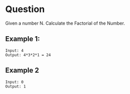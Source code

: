 # Question

Given a number N. Calculate the Factorial of the Number.

## Example 1:

```
Input: 4
Output: 4*3*2*1 = 24
```
## Example 2

```
Input: 0
Output: 1
```


